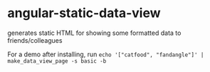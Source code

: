 angular-static-data-view
========================

generates static HTML for showing some formatted data to friends/colleagues

For a demo after installing, run `echo '["catfood", "fandangle"]' | make_data_view_page -s basic -b`
